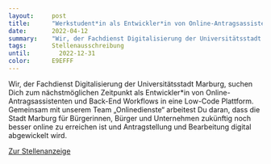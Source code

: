 ```yaml
---
layout:     post
title:      "Werkstudent*in als Entwickler*in von Online-Antragsassistenten und Back-End Workflows"
date:       2022-04-12
summary:    "Wir, der Fachdienst Digitalisierung der Universitätsstadt Marburg, suchen Dich zum nächstmöglichen Zeitpunkt als Entwickler*in von Online-Antragsassistenten und Back-End Workflows in eine Low-Code Plattform."
tags:       Stellenausschreibung
until:		  2022-12-31
color:      E9EFFF
---
```


Wir, der Fachdienst Digitalisierung der Universitätsstadt Marburg, suchen Dich zum nächstmöglichen Zeitpunkt als Entwickler*in von Online-Antragsassistenten und Back-End Workflows in eine Low-Code Plattform. Gemeinsam mit unserem Team „Onlinedienste“ arbeitest Du daran, dass die Stadt Marburg für Bürgerinnen, Bürger und Unternehmen zukünftig noch besser online zu erreichen ist und Antragstellung und Bearbeitung digital abgewickelt wird.

[Zur Stellenanzeige](https://www.stepstone.de/stellenangebote--Werkstudent-in-m-w-d-als-Entwicklerin-von-Online-Antragsassistenten-und-Back-End-Workflows-Marburg-Magistrat-der-Universitaetsstadt-Marburg-Fachdienst-19-Digitalisierung--8156620-inline.html)
